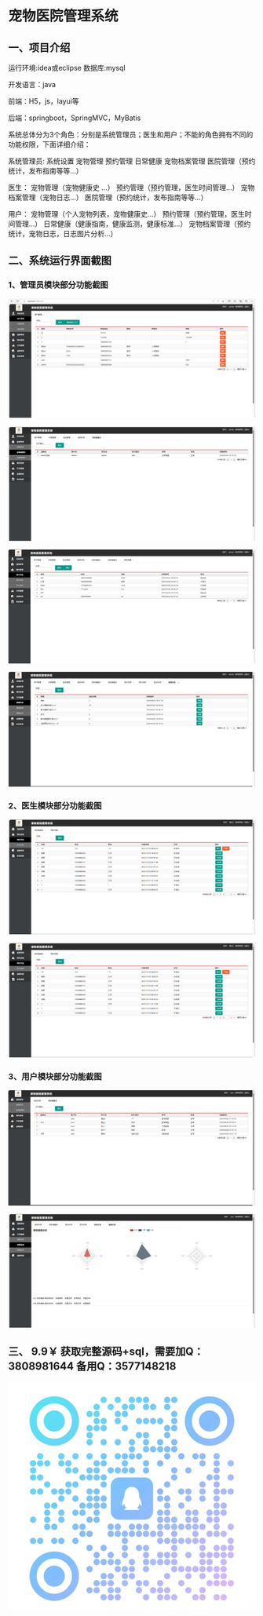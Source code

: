 # 宠物医院管理系统

## 一、项目介绍

运行环境:idea或eclipse 数据库:mysql

开发语言：java

前端：H5，js，layui等

后端：springboot，SpringMVC，MyBatis

系统总体分为3个角色：分别是系统管理员；医生和用户；不能的角色拥有不同的功能权限，下面详细介绍：

系统管理员:
系统设置
宠物管理
预约管理
日常健康
宠物档案管理
医院管理（预约统计，发布指南等等…）

医生：
宠物管理（宠物健康史 …）
预约管理（预约管理，医生时间管理…）
宠物档案管理（宠物日志…）
医院管理（预约统计，发布指南等等…）

用户：
宠物管理（个人宠物列表，宠物健康史…）
预约管理（预约管理，医生时间管理…）
日常健康（健康指南，健康监测，健康标准…）
宠物档案管理（预约统计，宠物日志，日志图片分析…）

## 二、系统运行界面截图

### 1、管理员模块部分功能截图

![img.png](imgs/img.png)

![img_1.png](imgs/img_1.png)

![img_2.png](imgs/img_2.png)

![img_3.png](imgs/img_3.png)

### 2、医生模块部分功能截图

![img_4.png](imgs/img_4.png)

![img_5.png](imgs/img_5.png)


### 3、用户模块部分功能截图

![img_6.png](imgs/img_6.png)

![img_7.png](imgs/img_7.png)

## 三、 9.9￥ 获取完整源码+sql，需要加Q：3808981644 备用Q：3577148218

![img.png](img.png)
